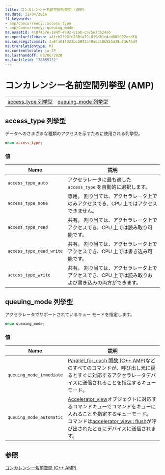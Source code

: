 ```yaml
---
title: コンカレンシー名前空間列挙型 (AMP)
ms.date: 11/04/2016
f1_keywords:
- amp/Concurrency::access_type
- amp/Concurrency::queuing_mode
ms.assetid: 4c87457e-184f-4992-81ab-ca75e7d524ab
ms.openlocfilehash: a4feb2f98fc288fa79c0f9d81e4ed882027eddf8
ms.sourcegitcommit: 3e8fa01f323bc5043a48a0c18b855d38af3648d4
ms.translationtype: MT
ms.contentlocale: ja-JP
ms.lasthandoff: 03/06/2020
ms.locfileid: "78855732"
---
```

# <a name="concurrency-namespace-enums-amp"></a>コンカレンシー名前空間列挙型 (AMP)

|||
|-|-|
|[access_type 列挙型](#access_type)|[queuing_mode 列挙型](#queuing_mode)|

## <a name="access_type"></a>access_type 列挙型

データへのさまざまな種類のアクセスを示すために使用される列挙型。

```cpp
enum access_type;
```

### <a name="values"></a>値

|Name|説明|
|----------|-----------------|
|`access_type_auto`|アクセラレータに最も適した `access_type` を自動的に選択します。|
|`access_type_none`|専用。 割り当ては、アクセラレータ上でのみアクセスでき、CPU 上ではアクセスできません。|
|`access_type_read`|共有。 割り当ては、アクセラレータ上でアクセスでき、CPU 上では読み取り可能です。|
|`access_type_read_write`|共有。 割り当ては、アクセラレータ上でアクセスでき、CPU 上では書き込み可能です。|
|`access_type_write`|共有。 割り当ては、アクセラレータ上でアクセスでき、CPU 上では読み取りおよび書き込みの両方ができます。|

## <a name="queuing_mode"></a>queuing_mode 列挙型

アクセラレータでサポートされているキュー モードを指定します。

```cpp
enum queuing_mode;
```

### <a name="values"></a>値

|Name|説明|
|----------|-----------------|
|`queuing_mode_immediate`|[Parallel_for_each 関数 (C++ AMP)](concurrency-namespace-functions-amp.md#parallel_for_each)などのすべてのコマンドが、呼び出し元に戻るとすぐに対応するアクセラレータデバイスに送信されることを指定するキューモード。|
|`queuing_mode_automatic`|[Accelerator_view](accelerator-view-class.md)オブジェクトに対応するコマンドキューでコマンドをキューに入れることを指定するキューモード。 コマンドは[accelerator_view:: flush](accelerator-view-class.md#flush)が呼び出されたときにデバイスに送信されます。|

## <a name="see-also"></a>参照

[コンカレンシー名前空間 (C++ AMP)](concurrency-namespace-cpp-amp.md)
